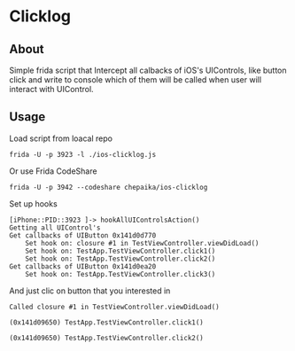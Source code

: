 # Clicklog

## About

Simple frida script that Intercept all calbacks of iOS's UIControls, like button click and write to console which of them will be called when user will interact with UIControl.

## Usage

Load script from loacal repo

```
frida -U -p 3923 -l ./ios-clicklog.js
```

Or use Frida CodeShare

```
frida -U -p 3942 --codeshare chepaika/ios-clicklog
```

Set up hooks

```
[iPhone::PID::3923 ]-> hookAllUIControlsAction()
Getting all UIControl's
Get callbacks of UIButton 0x141d0d770
	Set hook on: closure #1 in TestViewController.viewDidLoad()
	Set hook on: TestApp.TestViewController.click1()
	Set hook on: TestApp.TestViewController.click2()
Get callbacks of UIButton 0x141d0ea20
	Set hook on: TestApp.TestViewController.click3()
```

And just clic on button that you interested in

```
Called closure #1 in TestViewController.viewDidLoad()

(0x141d09650) TestApp.TestViewController.click1()

(0x141d09650) TestApp.TestViewController.click2()
```